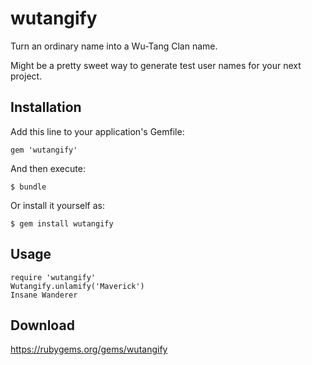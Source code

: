 wutangify
=========

Turn an ordinary name into a Wu-Tang Clan name.

Might be a pretty sweet way to generate test user names for your next project.

## Installation

Add this line to your application's Gemfile:

    gem 'wutangify'

And then execute:

    $ bundle

Or install it yourself as:

    $ gem install wutangify

## Usage

    require 'wutangify'
    Wutangify.unlamify('Maverick')
    Insane Wanderer

## Download

https://rubygems.org/gems/wutangify
